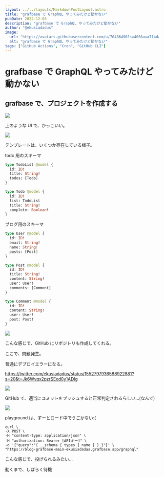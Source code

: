 ```yaml
---
layout: ../../layouts/MarkdownPostLayout.astro
title: "grafbase で GraphQL やってみたけど動かない"
pubDate: 2022-12-03
description: "grafbase で GraphQL やってみたけど動かない"
author: "@ekusiadadus"
image:
  url: "https://avatars.githubusercontent.com/u/70436490?s=400&u=a714da7802c65046265c6848887eecddfc58b5c0&v=4"
  alt: "grafbase で GraphQL やってみたけど動かない"
tags: ["GitHub Actions", "Cron", "GitHub CLI"]
---
```


# grafbase で GraphQL やってみたけど動かない

## grafbase で、プロジェクトを作成する

![](/images/grafbase/1.png)

上のような UI で、かっこいい。

![](/images/grafbase/2.png)

テンプレートは、いくつか存在している様子。

todo 用のスキーマ

```graphql
type TodoList @model {
  id: ID!
  title: String!
  todos: [Todo]
}

type Todo @model {
  id: ID!
  list: TodoList
  title: String!
  complete: Boolean!
}
```

ブログ用のスキーマ

```graphql
type User @model {
  id: ID!
  email: String!
  name: String!
  posts: [Post]
}

type Post @model {
  id: ID!
  title: String!
  content: String!
  user: User!
  comments: [Comment]
}

type Comment @model {
  id: ID!
  content: String!
  user: User!
  post: Post!
}
```

![](/images/grafbase/3.png)

こんな感じで、GitHub にリポジトリも作成してくれる。

ここで、問題発生。

普通にデプロイエラーになる。

https://twitter.com/ekusiadadus/status/1552797936588922881?s=20&t=Jk6Wvqx2pzrSEod0y1ADIg

![](/images/grafbase/4.png)

GitHub で、適当にコミットをプッシュすると正常判定されるらしい...(なんで)

![](/images/grafbase/5.png)

playground は、ずーとロード中でうごかない:(

```
curl \
-X POST \
-H "content-type: application/json" \
-H "authorization: Bearer [APIキー]" \
-d '{"query":"{ __schema { types { name } } }"}' \
"https://blog-grafbase-main-ekusiadadus.grafbase.app/graphql"
```

こんな感じで、投げられるみたい...

動くまで、しばらく待機
